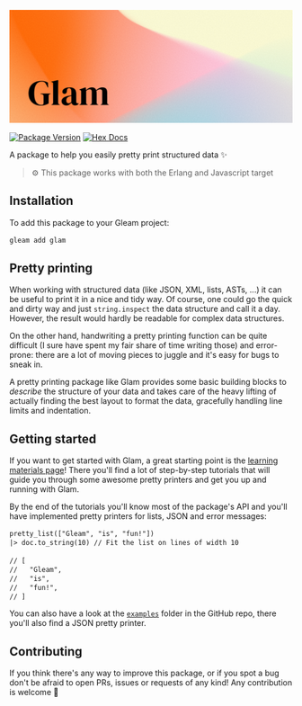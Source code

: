 ![Glam](https://github.com/giacomocavalieri/glam/blob/main/resources/glam_banner.png?raw=true)

[![Package Version](https://img.shields.io/hexpm/v/glam?color=92DCE5)](https://hex.pm/packages/glam)
[![Hex Docs](https://img.shields.io/badge/hex-docs-ffaff3?color=FCC0D2)](https://hexdocs.pm/glam/)

A package to help you easily pretty print structured data ✨

> ⚙️ This package works with both the Erlang and Javascript target

## Installation

To add this package to your Gleam project:

```sh
gleam add glam
```

## Pretty printing

When working with structured data (like JSON, XML, lists, ASTs, ...) it can
be useful to print it in a nice and tidy way.
Of course, one could go the quick and dirty way and just `string.inspect`
the data structure and call it a day.
However, the result would hardly be readable for complex data structures.

On the other hand, handwriting a pretty printing function can be quite
difficult (I sure have spent my fair share of time writing those) and
error-prone: there are a lot of moving pieces to juggle and it's easy for bugs
to sneak in.

A pretty printing package like Glam provides some basic building blocks to
_describe_ the structure of your data and takes care of the heavy lifting of
actually finding the best layout to format the data, gracefully handling line
limits and indentation.

## Getting started

If you want to get started with Glam, a great starting point is the
[learning materials page](https://hexdocs.pm/glam/learning_materials.html)!
There you'll find a lot of step-by-step tutorials that will guide you through
some awesome pretty printers and get you up and running with Glam.

By the end of the tutorials you'll know most of the package's API and you'll
have implemented pretty printers for lists, JSON and error messages:

```gleam
pretty_list(["Gleam", "is", "fun!"])
|> doc.to_string(10) // Fit the list on lines of width 10

// [
//   "Gleam",
//   "is",   
//   "fun!",   
// ]
```

You can also have a look at the
[`examples`](https://github.com/giacomocavalieri/glam/tree/main/src/examples)
folder in the GitHub repo, there you'll also find a JSON pretty printer.

## Contributing

If you think there's any way to improve this package, or if you spot a bug
don't be afraid to open PRs, issues or requests of any kind!
Any contribution is welcome 💜
